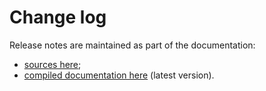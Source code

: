 # Change log

Release notes are maintained as part of the documentation:

* [sources here](docs/src/release_notes);
* [compiled documentation here](https://eradiate.readthedocs.io/en/latest/src/release_notes/index.html) (latest version).
